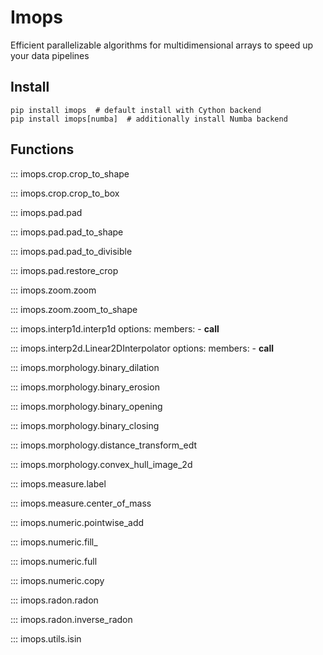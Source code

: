 # Imops

Efficient parallelizable algorithms for multidimensional arrays to speed up your data pipelines

## Install

```shell
pip install imops  # default install with Cython backend
pip install imops[numba]  # additionally install Numba backend
```

## Functions


::: imops.crop.crop_to_shape

::: imops.crop.crop_to_box

::: imops.pad.pad

::: imops.pad.pad_to_shape

::: imops.pad.pad_to_divisible

::: imops.pad.restore_crop

::: imops.zoom.zoom

::: imops.zoom.zoom_to_shape

::: imops.interp1d.interp1d
    options:
      members:
        - __call__

::: imops.interp2d.Linear2DInterpolator
    options:
      members:
        - __call__

::: imops.morphology.binary_dilation

::: imops.morphology.binary_erosion

::: imops.morphology.binary_opening

::: imops.morphology.binary_closing

::: imops.morphology.distance_transform_edt

::: imops.morphology.convex_hull_image_2d

::: imops.measure.label

::: imops.measure.center_of_mass

::: imops.numeric.pointwise_add

::: imops.numeric.fill_

::: imops.numeric.full

::: imops.numeric.copy

::: imops.radon.radon

::: imops.radon.inverse_radon

::: imops.utils.isin
